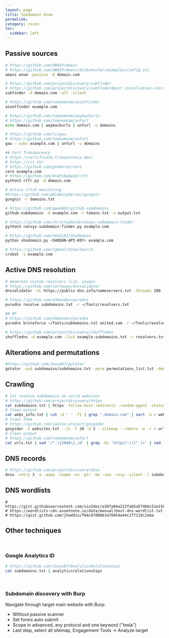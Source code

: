 ```yaml
---
layout: page
title: Subdomain Enum
permalink: 
category: recon
toc:
  sidebar: left
---
```


## Passive sources

```bash
# https://github.com/OWASP/Amass
# https://github.com/OWASP/Amass/blob/master/examples/config.ini
amass enum -passive -d domain.com

# https://github.com/projectdiscovery/subfinder
# https://github.com/projectdiscovery/subfinder#post-installation-instructions
subfinder -d domain.com -all -silent

# https://github.com/tomnomnom/assetfinder
assetfinder example.com

# https://github.com/tomnomnom/waybackurls
# https://github.com/tomnomnom/unfurl
echo domain.com | waybackurls | unfurl -u domains

# https://github.com/lc/gau
# https://github.com/tomnomnom/unfurl
gau --subs example.com | unfurl -u domains

## Cert Transparency
# https://certificate.transparency.dev/
# https://crt.sh/
# https://github.com/glebarez/cero
cero example.com
# https://github.com/UnaPibaGeek/ctfr
python3 ctfr.py -d domain.com

# Active crtsh monitoring
#https://github.com/g0ldencybersec/gungnir
gungnir -r domains.txt

# https://github.com/gwen001/github-subdomains
github-subdomains -d example.com -t tokens.txt -o output.txt

# https://github.com/christophetd/censys-subdomain-finder
python3 censys-subdomain-finder.py example.com

# https://github.com/SmoZy92/Shodomain
python shodomain.py <SHODAN-API-KEY> example.com

# https://github.com/Cgboal/SonarSearch
crobat -s example.com
```

## Active DNS resolution

```bash
# Generate custom resolvers list, always
# https://github.com/vortexau/dnsvalidator
dnsvalidator -tL https://public-dns.info/nameservers.txt -threads 200

# https://github.com/d3mondev/puredns
puredns resolve subdomains.txt -r ~/Tools/resolvers.txt

## BF
# https://github.com/d3mondev/puredns
puredns bruteforce ~/Tools/subdomains.txt united.com -r ~/Tools/resolvers.txt

# https://github.com/projectdiscovery/shuffledns
shuffledns -d example.com -list example-subdomains.txt -r resolvers.txt
```

## Alterations and permutations

```bash
#https://github.com/Josue87/gotator
gotator -sub subdomains/subdomains.txt -perm permutations_list.txt -depth 1 -numbers 10 -mindup -adv -md
```

## Crawling

```bash
# 1st resolve subdomains on valid websites
# https://github.com/projectdiscovery/httpx
cat subdomains.txt | httpx -follow-host-redirects -random-agent -status-code -silent -retries 2 -title -web-server -tech-detect -location -o webs_info.txt
# Clean output
cat webs_info.txt | cut -d ' ' -f1 | grep ".domain.com" | sort -u > websites.txt
# Crawl them
# https://github.com/jaeles-project/gospider
gospider -S websites.txt --js -t 20 -d 2 --sitemap --robots -w -r > urls.txt
# Clean output
# https://github.com/tomnomnom/unfurl
cat urls.txt | sed '/^.\{2048\}./d' | grep -Eo 'https?://[^ ]+' | sed 's/]$//' | unfurl -u domains | grep ".domain.com"
```

## DNS records

```bash
# https://github.com/projectdiscovery/dnsx
dnsx -retry 3 -a -aaaa -cname -ns -ptr -mx -soa -resp -silent -l subdomains.txt
```

## DNS wordlists

```
# https://gist.githubusercontent.com/six2dez/a307a04a222fab5a57466c51e1569acf/raw
# https://wordlists-cdn.assetnote.io/data/manual/best-dns-wordlist.txt
# https://gist.github.com/jhaddix/f64c97d0863a78454e44c2f7119c2a6a
```

## Other techniques

<br>

### Google Analytics ID

```bash
# https://github.com/Josue87/AnalyticsRelationships
cat subdomains.txt | analyticsrelationships
```

<br>

### Subdomain discovery with Burp

Navigate through target main website with Burp:

* Without passive scanner
* Set forms auto submit
* Scope in advanced, any protocol and one keyword ("tesla")
* Last step, select all sitemap, Engagement Tools -> Analyze target
